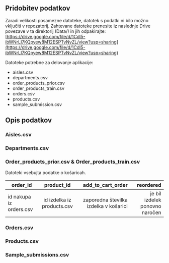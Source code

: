 ## Pridobitev podatkov

Zaradi velikosti posamezne datoteke, datotek s podatki ni bilo možno vključiti v repozatorij. Zahtevane datoteke prenesite iz naslednje Drive povezave v ta direktorij (Data/) in jih odpakirajte:  
[https://drive.google.com/file/d/1Cdl5-ibWNrLl7KQpyew8M12ESPTvNvZL/view?usp=sharing](https://drive.google.com/file/d/1Cdl5-ibWNrLl7KQpyew8M12ESPTvNvZL/view?usp=sharing)

Datoteke potrebne za delovanje aplikacije:

- aisles.csv
- departments.csv
- order_products_prior.csv
- order_products_train.csv
- orders.csv
- products.csv
- sample_submission.csv

## Opis podatkov

### Aisles.csv

### Departments.csv

### Order_products_prior.csv & Order_products_train.csv

Datoteki vsebujta podatke o košaricah.

| order_id                |         product_id         |                     add_to_cart_order |                      reordered |
| ----------------------- | :------------------------: | ------------------------------------: | -----------------------------: |
| id nakupa iz orders.csv | id izdelka iz products.csv | zaporedna številka izdelka v košarici | je bil izdelek ponovno naročen |

### Orders.csv

### Products.csv

### Sample_submissions.csv
